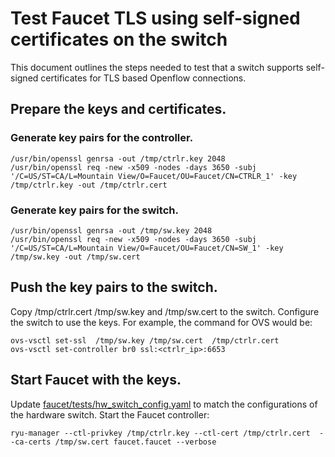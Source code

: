 # Test Faucet TLS using self-signed certificates on the switch

This document outlines the steps needed to test that a switch supports self-signed certificates for TLS based Openflow connections.

## Prepare the keys and certificates.
### Generate key pairs for the controller.
    /usr/bin/openssl genrsa -out /tmp/ctrlr.key 2048
    /usr/bin/openssl req -new -x509 -nodes -days 3650 -subj '/C=US/ST=CA/L=Mountain View/O=Faucet/OU=Faucet/CN=CTRLR_1' -key /tmp/ctrlr.key -out /tmp/ctrlr.cert
### Generate key pairs for the switch.
    /usr/bin/openssl genrsa -out /tmp/sw.key 2048
    /usr/bin/openssl req -new -x509 -nodes -days 3650 -subj '/C=US/ST=CA/L=Mountain View/O=Faucet/OU=Faucet/CN=SW_1' -key /tmp/sw.key -out /tmp/sw.cert

## Push the key pairs to the switch.
Copy /tmp/ctrlr.cert /tmp/sw.key and /tmp/sw.cert to the switch. Configure the switch to use the keys. For example, the command for OVS would be:

    ovs-vsctl set-ssl  /tmp/sw.key /tmp/sw.cert  /tmp/ctrlr.cert
    ovs-vsctl set-controller br0 ssl:<ctrlr_ip>:6653

## Start Faucet with the keys.
Update [faucet/tests/hw_switch_config.yaml](https://github.com/REANNZ/faucet/blob/master/tests/hw_switch_config.yaml) to match the configurations of the hardware switch. Start the Faucet controller:

    ryu-manager --ctl-privkey /tmp/ctrlr.key --ctl-cert /tmp/ctrlr.cert  --ca-certs /tmp/sw.cert faucet.faucet --verbose 
